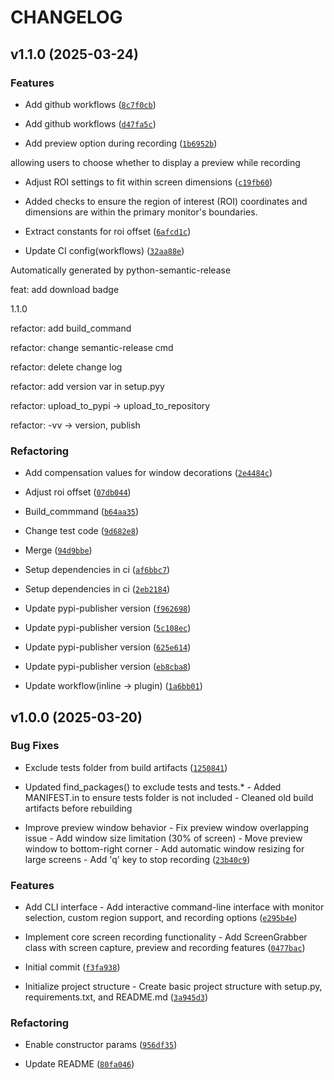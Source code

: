 # CHANGELOG


## v1.1.0 (2025-03-24)

### Features

- Add github workflows
  ([`8c7f0cb`](https://github.com/yeonhee7935/py-screen-grab/commit/8c7f0cb5f8f10d8c489a9796d43977393541a2b9))

- Add github workflows
  ([`d47fa5c`](https://github.com/yeonhee7935/py-screen-grab/commit/d47fa5cf950f8b2ba6c7d304ee9dafdc20269a8d))

- Add preview option during recording
  ([`1b6952b`](https://github.com/yeonhee7935/py-screen-grab/commit/1b6952b42bd17bbc665dde75e9907dc1c15d66de))

allowing users to choose whether to display a preview while recording

- Adjust ROI settings to fit within screen dimensions
  ([`c19fb60`](https://github.com/yeonhee7935/py-screen-grab/commit/c19fb6033f5f9118821e97a7c4e884e96ad619c1))

- Added checks to ensure the region of interest (ROI) coordinates and dimensions are within the
  primary monitor's boundaries.

- Extract constants for roi offset
  ([`6afcd1c`](https://github.com/yeonhee7935/py-screen-grab/commit/6afcd1cd1491b634b651ea9cb828a620e08fb6f5))

- Update CI config(workflows)
  ([`32aa88e`](https://github.com/yeonhee7935/py-screen-grab/commit/32aa88eb6f890cc9c4ee58ad6b41094eea85d3e8))

Automatically generated by python-semantic-release

feat: add download badge

1.1.0

refactor: add build_command

refactor: change semantic-release cmd

refactor: delete change log

refactor: add version var in setup.pyy

refactor: upload_to_pypi -> upload_to_repository

refactor: -vv -> version, publish

### Refactoring

- Add compensation values for window decorations
  ([`2e4484c`](https://github.com/yeonhee7935/py-screen-grab/commit/2e4484c8d85844dcb1cbba83de3e4108b2eb16e1))

- Adjust roi offset
  ([`07db044`](https://github.com/yeonhee7935/py-screen-grab/commit/07db0440252b5e1ad4e003d2091172ee6a7cc0d6))

- Build_commmand
  ([`b64aa35`](https://github.com/yeonhee7935/py-screen-grab/commit/b64aa351e612f792b1224426cbe9ca9a3298bf3d))

- Change test code
  ([`9d682e8`](https://github.com/yeonhee7935/py-screen-grab/commit/9d682e84dd09d9bd16d08c27905f1254ac41df90))

- Merge
  ([`94d9bbe`](https://github.com/yeonhee7935/py-screen-grab/commit/94d9bbe62c4e07110abd6e24be8882578daa2222))

- Setup dependencies in ci
  ([`af6bbc7`](https://github.com/yeonhee7935/py-screen-grab/commit/af6bbc7130b87bd42ebeba72d37af389082e72a8))

- Setup dependencies in ci
  ([`2eb2184`](https://github.com/yeonhee7935/py-screen-grab/commit/2eb2184c2a35f32b74edca3b4939e060860fb86c))

- Update pypi-publisher version
  ([`f962698`](https://github.com/yeonhee7935/py-screen-grab/commit/f962698ab33c7656d30585f062f1d0aad7ed1abc))

- Update pypi-publisher version
  ([`5c108ec`](https://github.com/yeonhee7935/py-screen-grab/commit/5c108ec5254a90e221fef7c10067a9f51cd49c32))

- Update pypi-publisher version
  ([`625e614`](https://github.com/yeonhee7935/py-screen-grab/commit/625e61487b784db04dbd1891fbd38797700157e8))

- Update pypi-publisher version
  ([`eb8cba8`](https://github.com/yeonhee7935/py-screen-grab/commit/eb8cba81233ccd33021f6d735f7be0e259bb78ad))

- Update workflow(inline -> plugin)
  ([`1a6bb01`](https://github.com/yeonhee7935/py-screen-grab/commit/1a6bb0117dab62d5064c9be4edc150267417ab07))


## v1.0.0 (2025-03-20)

### Bug Fixes

- Exclude tests folder from build artifacts
  ([`1250841`](https://github.com/yeonhee7935/py-screen-grab/commit/1250841760520bffee9c54eed6cb39f0c1de9f00))

- Updated find_packages() to exclude tests and tests.* - Added MANIFEST.in to ensure tests folder is
  not included - Cleaned old build artifacts before rebuilding

- Improve preview window behavior - Fix preview window overlapping issue - Add window size
  limitation (30% of screen) - Move preview window to bottom-right corner - Add automatic window
  resizing for large screens - Add 'q' key to stop recording
  ([`23b40c9`](https://github.com/yeonhee7935/py-screen-grab/commit/23b40c99d189b1e766b7beb60f86767d3b957b5b))

### Features

- Add CLI interface - Add interactive command-line interface with monitor selection, custom region
  support, and recording options
  ([`e295b4e`](https://github.com/yeonhee7935/py-screen-grab/commit/e295b4e303cc4a3c0cc21ce204f2d38e7b18a009))

- Implement core screen recording functionality - Add ScreenGrabber class with screen capture,
  preview and recording features
  ([`0477bac`](https://github.com/yeonhee7935/py-screen-grab/commit/0477bac4dde5249e7679f10fd5cff8246873c980))

- Initial commit
  ([`f3fa938`](https://github.com/yeonhee7935/py-screen-grab/commit/f3fa93822150e68f901907fb2b957c1823ddeea8))

- Initialize project structure - Create basic project structure with setup.py, requirements.txt, and
  README.md
  ([`3a945d3`](https://github.com/yeonhee7935/py-screen-grab/commit/3a945d33a70a1ebeff732dfbac71bf71c05c1b3c))

### Refactoring

- Enable constructor params
  ([`956df35`](https://github.com/yeonhee7935/py-screen-grab/commit/956df358131453ce26ccec8bdcdb389d3e488db9))

- Update README
  ([`80fa046`](https://github.com/yeonhee7935/py-screen-grab/commit/80fa04668e9632b40eabfeb04058c875d4eba0a6))

